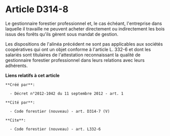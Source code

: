 # Article D314-8

Le gestionnaire forestier professionnel et, le cas échéant, l'entreprise dans laquelle il travaille ne peuvent acheter
directement ou indirectement les bois issus des forêts qu'ils gèrent sous mandat de gestion. 

Les dispositions de l'alinéa précédent ne sont pas applicables aux sociétés coopératives qui ont un objet conforme à
l'article L. 332-6 et dont les salariés sont titulaires de l'attestation reconnaissant la qualité de gestionnaire forestier
professionnel dans leurs relations avec leurs adhérents.

**Liens relatifs à cet article**

	**Créé par**:

	  - Décret n°2012-1042 du 11 septembre 2012 - art. 1

	**Cité par**:

	  - Code forestier (nouveau) - art. D314-7 (V)

	**Cite**:

	  - Code forestier (nouveau) - art. L332-6
